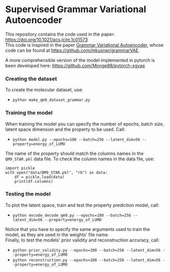 # Supervised Grammar Variational Autoencoder
This repository contains the code used in the paper: https://doi.org/10.1021/acs.jcim.1c01573 \
This code is inspired in the paper [Grammar Variational Autoencoder](https://arxiv.org/abs/1703.01925), whose code can be found at https://github.com/mkusner/grammarVAE.

A more comprehensible version of the model implemented in pytorch is been developed here: https://github.com/Monge88/pytorch-sgvae

### Creating the dataset
To create the molecular dataset, use:
* ```python make_qm9_dataset_grammar.py```

### Training the model
When training the model you can specify the number of epochs, batch size, latent space dimension and the property to be used. Call:
* ```python model.py --epochs=100 --batch=256 --latent_dim=56 --property=energy_of_LUMO``` 

The name of the property should match the columns names in the ```QM9_STAR.pkl``` data file. To check the column names in the data file, use:
```
import pickle
with open("data/QM9_STAR.pkl", "rb") as data:
    df = pickle.load(data) 
    print(df.columns)
```

### Testing the model
To plot the latent space, train and test the property prediction model, call:
* ```python encode_decode_qm9.py --epochs=100 --batch=256 --latent_dim=56 --property=energy_of_LUMO``` 

Notice that you have to specify the same arguments used to train the model, as they are used in the weights' file name. \
Finally, to test the models' prior validity and reconstruction accuracy, call:
* ```python prior_validity.py --epochs=100 --batch=256 --latent_dim=56 --property=energy_of_LUMO``` 
* ```python reconstruction.py --epochs=100 --batch=256 --latent_dim=56 --property=energy_of_LUMO``` 
